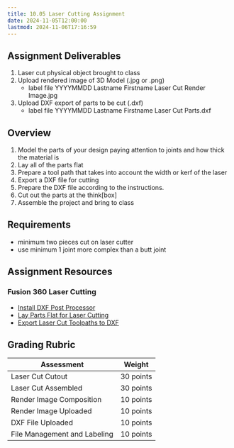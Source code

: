 ```yaml
---
title: 10.05 Laser Cutting Assignment
date: 2024-11-05T12:00:00
lastmod: 2024-11-06T17:16:59
---
```


## Assignment Deliverables

1. Laser cut physical object brought to class
2. Upload rendered image of 3D Model (.jpg or .png)
   - label file YYYYMMDD Lastname Firstname Laser Cut Render Image.jpg
3. Upload DXF export of parts to be cut (.dxf)
   - label file YYYYMMDD Lastname Firstname Laser Cut Parts.dxf

## Overview

1. Model the parts of your design paying attention to joints and how thick the material is
2. Lay all of the parts flat
3. Prepare a tool path that takes into account the width or kerf of the laser
4. Export a DXF file for cutting
5. Prepare the DXF file according to the instructions.
6. Cut out the parts at the think\[box\]
7. Assemble the project and bring to class

## Requirements

- minimum two pieces cut on laser cutter
- use minimum 1 joint more complex than a butt joint

## Assignment Resources

### Fusion 360 Laser Cutting

- [Install DXF Post Processor](../../../../3d-modeling/fusion-360/install-dxf-post-processor-fusion-360.md)
- [Lay Parts Flat for Laser Cutting](../../../../3d-modeling/fusion-360/lay-parts-flat-for-laser-cutting-fusion-360.md)
- [Export Laser Cut Toolpaths to DXF](../../../../3d-modeling/fusion-360/export-laser-cut-toolpaths-to-dxf-fusion-360.md)

## Grading Rubric

<div class="responsive-table-markdown">

| Assessment                   | Weight    |
| ---------------------------- | --------- |
| Laser Cut Cutout             | 30 points |
| Laser Cut Assembled          | 30 points |
| Render Image Composition     | 10 points |
| Render Image Uploaded        | 10 points |
| DXF File Uploaded            | 10 points |
| File Management and Labeling | 10 points |

</div>
